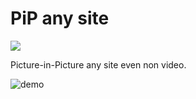 # PiP any site

<a href="https://chrome.google.com/webstore/detail/fgopnhbjlphjjcfbapfcbakjekpffkff" alt="Chrome Web Store">
  <img src="https://storage.googleapis.com/chrome-gcs-uploader.appspot.com/image/WlD8wC6g8khYWPJUsQceQkhXSlv1/UV4C4ybeBTsZt43U4xis.png" />
</a>

Picture-in-Picture any site even non video.

![demo](demo/demo.gif)
